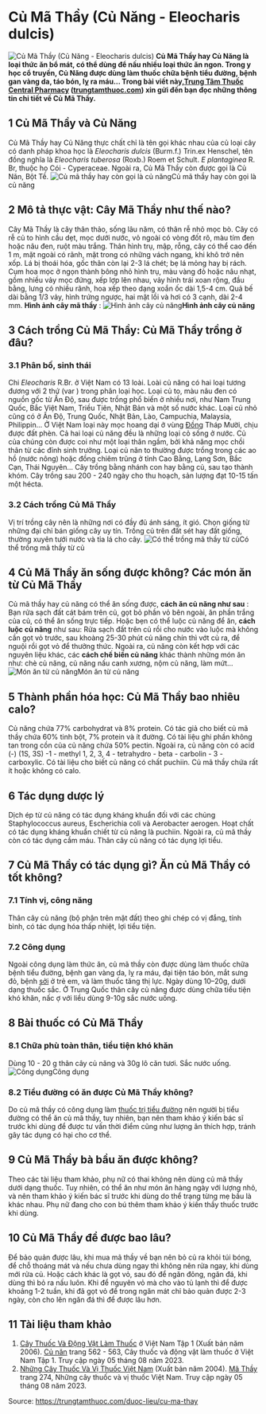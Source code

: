 # Củ Mã Thầy (Củ Năng - Eleocharis dulcis)

![Củ Mã Thầy \(Củ Năng - Eleocharis dulcis\)](https://trungtamthuoc.com/images/others/ma-thay-1-4610.jpg)
**Củ Mã Thầy hay Củ Năng là loại thức ăn bổ mát, có thể dùng để nấu nhiều loại thức ăn ngon. Trong y học cổ truyền, Củ Năng được dùng làm thuốc chữa bệnh tiểu đường, bệnh gan vàng da, táo bón, lỵ ra máu... Trong bài viết này,[Trung Tâm Thuốc Central Pharmacy](https://trungtamthuoc.com/ "Trung Tâm Thuốc Central Pharmacy") ([trungtamthuoc.com](https://trungtamthuoc.com/ "trungtamthuoc.com")) xin gửi đến bạn đọc những thông tin chi tiết về Củ Mã Thầy.**
##  1 Củ Mã Thầy và Củ Năng
Củ Mã Thầy hay Củ Năng thực chất chỉ là tên gọi khác nhau của củ loại cây có danh pháp khoa học là _Eleocharis dulcis_ (Burm.f.) Trin.ex Henschel, tên đồng nghĩa là _Eleocharis tuberosa_ (Roxb.) Roem et Schult. _E plantaginea_ R. Br, thuộc họ Cói - Cyperaceae.
Ngoài ra, Củ Mã Thầy còn được gọi là Củ Năn, Bột Tề.
![Củ mã thầy hay còn gọi là củ năng](https://trungtamthuoc.com/images/item/ma-thay-3.jpg)Củ mã thầy hay còn gọi là củ năng
##  2 Mô tả thực vật: Cây Mã Thầy như thế nào?
Cây Mã Thầy là cây thân thảo, sống lâu năm, có thân rễ nhỏ mọc bò. Cây có rễ củ to hình cầu dẹt, mọc dưới nước, vỏ ngoài có vòng đốt rõ, màu tím đen hoặc nâu đen, ruột màu trắng. Thân hình trụ, mập, rỗng, cây có thể cao đến 1 m, mặt ngoài có rãnh, mặt trong có những vách ngang, khi khô trở nên xốp. Lá bị thoái hóa, gốc thân còn lại 2-3 lá chét; bẹ lá mỏng hay bị rách. 
Cụm hoa mọc ở ngọn thành bông nhỏ hình trụ, màu vàng đỏ hoặc nâu nhạt, gồm nhiều vảy mọc đứng, xếp lợp lên nhau, vảy hình trái xoan rộng, đầu bằng, lưng có nhiều rãnh, hoa xếp theo dạng xoắn ốc dài 1,5-4 cm. 
Quả bế dài bằng 1/3 vảy, hình trứng ngược, hai mặt lồi và hơi có 3 cạnh, dài 2-4 mm. 
**Hình ảnh cây mã thầy** :
![Hình ảnh cây củ năng](https://trungtamthuoc.com/images/item/ma-thay-2.jpg)**Hình ảnh cây củ năng**
##  3 Cách trồng Củ Mã Thầy: Củ Mã Thầy trồng ở đâu? 
### 3.1 Phân bố, sinh thái
Chi _Eleocharis_ R.Br. ở Việt Nam có 13 loài. Loài củ năng có hai loại tương đương với 2 thứ (var ) trong phân loại học. Loại củ to, màu nâu đen có nguồn gốc từ Ấn Độ, sau được trồng phổ biến ở nhiều nơi, như Nam Trung Quốc, Bắc Việt Nam, Triều Tiên, Nhật Bản và một số nước khác. Loại củ nhỏ cũng có ở Ấn Độ, Trung Quốc, Nhật Bản, Lào, Campuchia, Malaysia, Philippin... Ở Việt Nam loại này mọc hoang dại ở vùng [Đồng](https://trungtamthuoc.com/hoat-chat/dong "Đồng") Tháp Mười, chịu được đất phèn. 
Cả hai loại củ năng đều là những loại cỏ sống ở nước. Củ của chúng còn được coi như một loại thân ngầm, bởi khả năng mọc chồi thân từ các đỉnh sinh trưởng. Loại củ năn to thường được trồng trong các ao hồ (nước nông) hoặc đồng chiêm trũng ở tỉnh Cao Bằng, Lạng Sơn, Bắc Cạn, Thái Nguyên... Cây trồng bằng nhánh con hay bằng củ, sau tạo thành khóm. Cây trồng sau 200 - 240 ngày cho thu hoạch, sản lượng đạt 10-15 tấn một hécta.
### 3.2 Cách trồng Củ Mã Thầy
Vị trí trồng cây nên là những nơi có đầy đủ ánh sáng, ít gió.
Chọn giống từ những đại chỉ bán giống cây uy tín.
Trồng củ trên đất sét hay đất giống, thường xuyên tưới nước và tỉa lá cho cây.
![Có thể trồng mã thầy từ củ](https://trungtamthuoc.com/images/item/ma-thay-4.jpg)Có thể trồng mã thầy từ củ
##  4 Củ Mã Thầy ăn sống được không? Các món ăn từ Củ Mã Thầy
Củ mã thầy hay củ năng có thể ăn sống được, **cách ăn củ năng như sau** : Bạn rửa sạch đất cát bám trên củ, gọt bỏ phần vỏ bên ngoài, ăn phần trắng của củ, có thể ăn sống trực tiếp. 
Hoặc bẹn có thể luộc củ năng để ăn, **cách luộc củ năng** như sau: Rửa sạch đất trên củ rồi cho nước vào luộc mà không cần gọt vỏ trước, sau khoàng 25-30 phút củ năng chín thì vớt củ ra, để nguội rồi gọt vỏ để thưởng thức.
Ngoài ra, củ năng còn kết hợp với các nguyên liệu khác, các **cách chế biến củ năng** khác thành những món ăn như: chè củ năng, củ năng nấu canh xương, nộm củ năng, làm mứt...
![Món ăn từ củ năng](https://trungtamthuoc.com/images/item/ma-thay-5.jpg)Món ăn từ củ năng
##  5 Thành phần hóa học: Củ Mã Thầy bao nhiêu calo?
Củ năng chứa 77% carbohydrat và 8% protein. Có tác giả cho biết củ mã thầy chứa 60% tinh bột, 7% protein và ít đường.
Có tài liệu ghi phần không tan trong cồn của củ năng chứa 50% pectin.
Ngoài ra, củ năng còn có acid (-) (1S, 3S) -1 - methyl 1, 2, 3, 4 - tetrahydro - beta - carbolin - 3 - carboxylic. 
Có tài liệu cho biết củ năng có chất puchiin.
Củ mã thầy chứa rất ít hoặc không có calo.
##  6 Tác dụng dược lý 
Dịch ép từ củ năng có tác dụng kháng khuẩn đối với các chủng Staphylococcus aureus, Escherichia coli và Aerobacter aerogen. Hoạt chất có tác dụng kháng khuẩn chiết từ củ năng là puchiin.
Ngoài ra, củ mã thầy còn có tác dụng cầm máu. Thân cây củ năng có tác dụng lợi tiểu.
##  7 Củ Mã Thầy có tác dụng gì? Ăn củ Mã Thầy có tốt không?
### 7.1 Tính vị, công năng 
Thân cây củ năng (bộ phận trên mặt đất) theo ghi chép có vị đắng, tính bình, có tác dụng hóa thấp nhiệt, lợi tiểu tiện.
### 7.2 Công dụng
Ngoài công dụng làm thức ăn, củ mã thầy còn được dùng làm thuốc chữa bệnh tiểu đường, bệnh gan vàng da, lỵ ra máu, đại tiện táo bón, mắt sưng đỏ, bệnh [sởi](https://trungtamthuoc.com/bai-viet/benh-soi "sởi") ở trẻ em, và làm thuốc tăng thị lực. Ngày dùng 10–20g, dưới dạng thuốc sắc.
Ở Trung Quốc thân cây củ năng được dùng chữa tiểu tiện khó khăn, nấc ợ với liều dùng 9-10g sắc nước uống.
##  8 Bài thuốc có Củ Mã Thầy 
### 8.1 Chữa phù toàn thân, tiểu tiện khó khăn
Dùng 10 - 20 g thân cây củ năng và 30g lô căn tươi. Sắc nước uống. 
![Công dụng](https://trungtamthuoc.com/images/item/ma-thay-6.jpg)Công dụng
### 8.2 Tiểu đường có ăn được Củ Mã Thầy không?
Do củ mã thầy có công dụng làm [thuốc trị tiểu đường](https://trungtamthuoc.com/thuoc-tieu-duong "thuốc trị tiểu đường") nên người bị tiểu đường có thể ăn củ mã thầy, tuy nhiên, bạn nên tham khảo ý kiến bác sĩ trước khi dùng để được tư vấn thời điểm cũng như lượng ăn thích hợp, tránh gây tác dụng có hại cho cơ thể.
##  9 Củ Mã Thầy bà bầu ăn được không?
Theo các tài liệu tham khảo, phụ nữ có thai không nên dùng củ mã thầy dưới dạng thuốc. Tuy nhiên, có thể ăn như món ăn hàng ngày với lượng nhỏ, và nên tham khảo ý kiến bác sĩ trước khi dùng do thể trạng từng mẹ bầu là khác nhau.
Phụ nữ đang cho con bú thêm tham khảo ý kiến thầy thuốc trước khi dùng.
##  10 Củ Mã Thầy để được bao lâu?
Để bảo quản được lâu, khi mua mã thầy về bạn nên bỏ củ ra khỏi túi bóng, để chỗ thoáng mát và nếu chưa dùng ngay thì không nên rửa ngay, khi dùng mới rửa củ.
Hoặc cách khác là gọt vỏ, sau đó để ngăn đông, ngăn đá, khi dùng thì bỏ ra nấu luôn.
Khi để nguyên vỏ mà cho vào tủ lạnh thì để được khoảng 1-2 tuần, khi đã gọt vỏ để trong ngăn mát chỉ bảo quản được 2-3 ngày, còn cho lên ngăn đá thì để được lâu hơn.
##  11 Tài liệu tham khảo
  1. [Cây Thuốc Và Động Vật Làm Thuốc](https://trungtamthuoc.com/bai-viet/doc-online-va-tai-mien-phi-pdf-sach-cay-thuoc-va-dong-vat-lam-thuoc-o-viet-nam "Cây Thuốc Và Động Vật Làm Thuốc") ở Việt Nam Tập 1 (Xuất bản năm 2006). [Củ năn](https://trungtamthuoc.com/upload/pdf/cay-thuoc-va-dong-vat-lam-thuoc-tap-1-trungtamthuoc.com.pdf#page=561) trang 562 - 563, Cây thuốc và động vật làm thuốc ở Việt Nam Tập 1. Truy cập ngày 05 tháng 08 năm 2023.
  2. [Những Cây Thuốc Và Vị Thuốc Việt Nam](https://trungtamthuoc.com/duoc-lieu "Những Cây Thuốc Và Vị Thuốc Việt Nam") (Xuất bản năm 2004). [Mã Thầy](https://trungtamthuoc.com/upload/pdf/nhung-cay-thuoc-va-vi-thuoc-viet-nam-trungtamthuoc.com.pdf#page=289) trang 274, Những cây thuốc và vị thuốc Việt Nam. Truy cập ngày 05 tháng 08 năm 2023.




Source: https://trungtamthuoc.com/duoc-lieu/cu-ma-thay